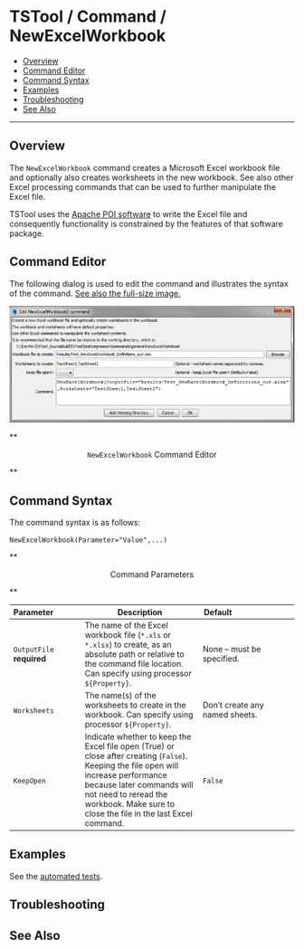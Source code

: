 # TSTool / Command / NewExcelWorkbook #

* [Overview](#overview)
* [Command Editor](#command-editor)
* [Command Syntax](#command-syntax)
* [Examples](#examples)
* [Troubleshooting](#troubleshooting)
* [See Also](#see-also)

-------------------------

## Overview ##

The `NewExcelWorkbook` command creates a Microsoft Excel workbook file and
optionally also creates worksheets in the new workbook.
See also other Excel processing commands that can be used to further manipulate the Excel file.
	
TSTool uses the [Apache POI software](http://poi.apache.org) to write the Excel file
and consequently functionality is constrained by the features of that software package.

## Command Editor ##

The following dialog is used to edit the command and illustrates the syntax of the command.
<a href="../NewExcelWorkbook.png">See also the full-size image.</a>

![NewExcelWorkbook](NewExcelWorkbook.png)

**<p style="text-align: center;">
`NewExcelWorkbook` Command Editor
</p>**

## Command Syntax ##

The command syntax is as follows:

```text
NewExcelWorkbook(Parameter="Value",...)
```
**<p style="text-align: center;">
Command Parameters
</p>**

|**Parameter**&nbsp;&nbsp;&nbsp;&nbsp;&nbsp;&nbsp;&nbsp;&nbsp;&nbsp;&nbsp;&nbsp;|**Description**|**Default**&nbsp;&nbsp;&nbsp;&nbsp;&nbsp;&nbsp;&nbsp;&nbsp;&nbsp;&nbsp;&nbsp;&nbsp;&nbsp;&nbsp;&nbsp;&nbsp;&nbsp;&nbsp;&nbsp;&nbsp;&nbsp;&nbsp;&nbsp;&nbsp;&nbsp;&nbsp;&nbsp;|
|--------------|-----------------|-----------------|
|`OutputFile`<br>**required**|The name of the Excel workbook file (`*.xls` or `*.xlsx`) to create, as an absolute path or relative to the command file location.  Can specify using processor `${Property}`.|None – must be specified.|
|`Worksheets`|The name(s) of the worksheets to create in the workbook.  Can specify using processor `${Property}`.|Don’t create any named sheets.|
|`KeepOpen`|Indicate whether to keep the Excel file open (True) or close after creating (`False`).  Keeping the file open will increase performance because later commands will not need to reread the workbook.  Make sure to close the file in the last Excel command.|`False`|

## Examples ##

See the [automated tests](https://github.com/OpenWaterFoundation/cdss-app-tstool-test/tree/master/test/regression/commands/general/NewExcelWorkbook).

## Troubleshooting ##

## See Also ##

